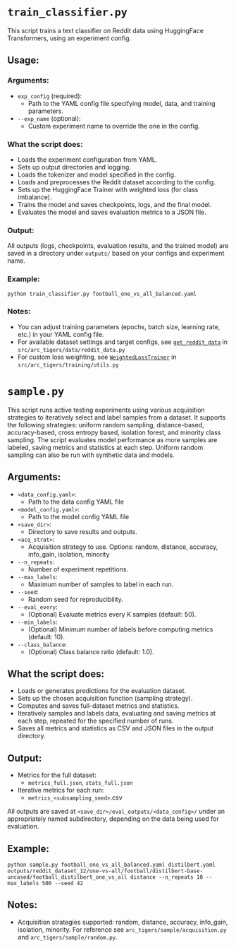 # `train_classifier.py`

This script trains a text classifier on Reddit data using HuggingFace Transformers, using an experiment config.

## Usage:
### Arguments:

- `exp_config` (required):
  - Path to the YAML config file specifying model, data, and training parameters.
- `--exp_name` (optional):
  - Custom experiment name to override the one in the config.

### What the script does:

- Loads the experiment configuration from YAML.
- Sets up output directories and logging.
- Loads the tokenizer and model specified in the config.
- Loads and preprocesses the Reddit dataset according to the config.
- Sets up the HuggingFace Trainer with weighted loss (for class imbalance).
- Trains the model and saves checkpoints, logs, and the final model.
- Evaluates the model and saves evaluation metrics to a JSON file.

### Output:

All outputs (logs, checkpoints, evaluation results, and the trained model) are saved in a directory under `outputs/` based on your configs and experiment name.

### Example:

```
python train_classifier.py football_one_vs_all_balanced.yaml
```

### Notes:

- You can adjust training parameters (epochs, batch size, learning rate, etc.) in your YAML config file.
- For available dataset settings and target configs, see [`get_reddit_data`](https://github.com/alan-turing-institute/ARC-TIGERS/blob/d40b20bc876e31ee58beadbef4f83b18d883366c/src/arc_tigers/data/reddit_data.py#L110) in `src/arc_tigers/data/reddit_data.py`
- For custom loss weighting, see [`WeightedLossTrainer`](https://github.com/alan-turing-institute/ARC-TIGERS/blob/d40b20bc876e31ee58beadbef4f83b18d883366c/src/arc_tigers/training/utils.py#L10) in `src/arc_tigers/training/utils.py`


# `sample.py`

This script runs active testing experiments using various acquisition strategies to iteratively select and label samples from a dataset. It supports the following strategies: uniform random sampling, distance-based, accuracy-based, cross entropy based, isolation forest, and minority class sampling. The script evaluates model performance as more samples are labeled, saving metrics and statistics at each step. Uniform random sampling can also be run with synthetic data and models.

## Arguments:

- `<data_config.yaml>`:
    - Path to the data config YAML file
- `<model_config.yaml>`:
    - Path to the model config YAML file
- `<save_dir>`:
  - Directory to save results and outputs.
- `<acq_strat>`:
  - Acquisition strategy to use. Options: random, distance, accuracy, info_gain, isolation, minority
- `--n_repeats`:
  - Number of experiment repetitions.
- `--max_labels`:
  - Maximum number of samples to label in each run.
- `--seed`:
  - Random seed for reproducibility.
- `--eval_every`:
  - (Optional) Evaluate metrics every K samples (default: 50).
- `--min_labels`:
  - (Optional) Minimum number of labels before computing metrics (default: 10).
- `--class_balance`:
  - (Optional) Class balance ratio (default: 1.0).

## What the script does:

- Loads or generates predictions for the evaluation dataset.
- Sets up the chosen acquisition function (sampling strategy).
- Computes and saves full-dataset metrics and statistics.
- Iteratively samples and labels data, evaluating and saving metrics at each step, repeated for the specified number of runs.
- Saves all metrics and statistics as CSV and JSON files in the output directory.

## Output:

- Metrics for the full dataset:
  - `metrics_full.json`, `stats_full.json`
- Iterative metrics for each run:
  - `metrics_<subsampling_seed>`.csv

All outputs are saved at `<save_dir>/eval_outputs/<data_config>/` under an appropriately named subdirectory, depending on the data being used for evaluation.

## Example:
```
python sample.py football_one_vs_all_balanced.yaml distilbert.yaml outputs/reddit_dataset_12/one-vs-all/football/distilbert-base-uncased/football_distilbert_one_vs_all distance --n_repeats 10 --max_labels 500 --seed 42
```

## Notes:

- Acquisition strategies supported: random, distance, accuracy, info_gain, isolation, minority. For reference see `arc_tigers/sample/acquisition.py` and `arc_tigers/sample/random.py`.
